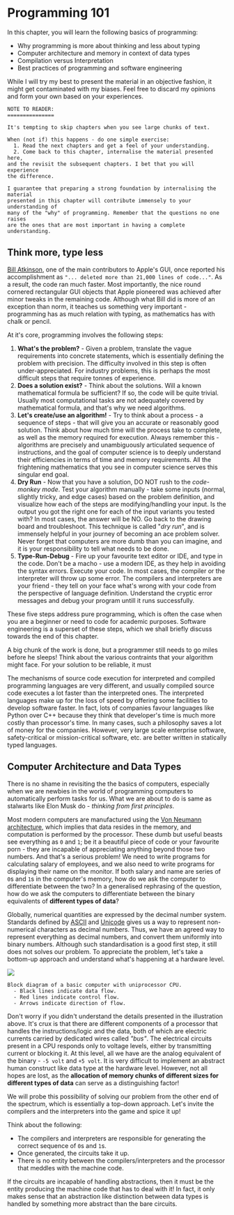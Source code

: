 # Programming 101

In this chapter, you will learn the following basics of programming:
  - Why programming is more about thinking and less about typing    
  - Computer architecture and memory in context of data types     
  - Compilation versus Interpretation            
  - Best practices of programming and software engineering                   

While I will try my best to present the material in an objective fashion, it might get contaminated with my biases. Feel free to discard my opinions and form your own based on your experiences.     

```
NOTE TO READER:
===============

It's tempting to skip chapters when you see large chunks of text. 

When (not if) this happens - do one simple exercise:
  1. Read the next chapters and get a feel of your understanding.
  2. Come back to this chapter, internalise the material presented here, 
and the revisit the subsequent chapters. I bet that you will experience 
the difference.

I guarantee that preparing a strong foundation by internalising the material
presented in this chapter will contribute immensely to your understanding of 
many of the "why" of programming. Remember that the questions no one raises 
are the ones that are most important in having a complete understanding.

```


## Think more, type less     

[Bill Atkinson](https://en.wikipedia.org/wiki/Bill_Atkinson), one of the main contributors to Apple's GUI, once reported his accomplishment as `"... deleted more than 21,000 lines of code..."`. As a result, the code ran much faster. Most importantly, the nice round cornered rectangular GUI objects that Apple pioneered was achieved after minor tweaks in the remaining code. Although what Bill did is more of an exception than norm, it teaches us something very important - programming has as much relation with typing, as mathematics has with chalk or pencil.    

At it's core, programming involves the following steps:
  1. __What's the problem?__ - Given a problem, translate the vague requirements into concrete statements, which is essentially defining the problem with precision. The difficulty involved in this step is often under-appreciated. For industry problems, this is perhaps the most difficult steps that require tonnes of experience.   
  2. __Does a solution exist?__ - Think about the solutions. Will a known mathematical formula be sufficient? If so, the code will be quite trivial. Usually most computational tasks are not adequately covered by mathematical formula, and that's why we need algorithms.    
  3. __Let's create/use an algorithm!__ - Try to think about a process - a sequence of steps - that will give you an accurate or reasonably good solution. Think about how much time will the process take to complete, as well as the memory required for execution. Always remember this - algorithms are precisely and unambiguously articulated sequence of instructions, and the goal of computer science is to deeply understand their efficiencies in terms of time and memory requirements. All the frightening mathematics that you see in computer science serves this singular end goal. 
  4. __Dry Run__ - Now that you have a solution, DO NOT rush to the _code-monkey mode_. Test your algorithm manually - take some inputs (normal, slightly tricky, and edge cases) based on the problem definition, and visualize how each of the steps are modifying/handling your input. Is the output you got the right one for each of the input variants you tested with? In most cases, the answer will be NO. Go back to the drawing board and troubleshoot. This technique is called "_dry run_", and is immensely helpful in your journey of becoming an ace problem solver. Never forget that computers are more dumb than you can imagine, and it is your responsibility to tell what needs to be done.     
  5. __Type-Run-Debug__ - Fire up your favourite text editor or IDE, and type in the code. Don't be a macho - use a modern IDE, as they help in avoiding the syntax errors. Execute your code. In most cases, the compiler or the interpreter will throw up some error. The compilers and interpreters are your friend - they tell on your face what's wrong with your code from the perspective of language definition. Understand the cryptic error messages and debug your program untill it runs successfully.    
  
These five steps address pure programming, which is often the case when you are a beginner or need to code for academic purposes. Software engineering is a superset of these steps, which we shall briefly discuss towards the end of this chapter.    

A big chunk of the work is done, but a programmer still needs to go miles before he sleeps! Think about the various contraints that your algorithm might face. For your solution to be reliable, it must     

The mechanisms of source code execution for interpreted and compiled programming languages are very different, and usually compiled source code executes a lot faster than the interpreted ones. The interpreted languages make up for the loss of speed by offering some facilities to develop software faster. In fact, lots of companies favour languages like Python over C++ because they think that developer's time is much more costly than processor's time. In many cases, such a philosophy saves a lot of money for the companies. However, very large scale enterprise software, safety-critical or mission-critical software, etc. are better written in statically typed languages.     


## Computer Architecture and Data Types     

There is no shame in revisiting the the basics of computers, especially when we are newbies in the world of programming computers to automatically perform tasks for us. What we are about to do is same as stalwarts like Elon Musk do - _thinking from first principles_.     

Most modern computers are manufactured using the [Von Neumann architecture](https://en.wikipedia.org/wiki/Von_Neumann_architecture), which implies that data resides in the memory, and computation is performed by the processor. These dumb but useful beasts see everything as `0` and `1`; be it a beautiful piece of code or your favourite porn - they are incapable of appreciating anything beyond those two numbers. And that's a serious problem! We need to write programs for calculating salary of employees, and we also need to write programs for displaying their name on the monitor. If both salary and name are series of `0`s and `1`s in the computer's memory, how do we ask the computer to differentiate between the two? In a generalised rephrasing of the question, how do we ask the computers to differentiate between the binary equivalents of __different types of data__?     

Globally, numerical quantities are expressed by the decimal number system. Standards defined by [ASCII](https://en.wikipedia.org/wiki/ASCII) and [Unicode](https://en.wikipedia.org/wiki/Unicode) gives us a way to represent non-numerical characters as decimal numbers. Thus, we have an agreed way to represent everything as decimal numbers, and convert them uniformly into binary numbers. Although such standardisation is a good first step, it still does not solves our problem. To appreciate the problem, let's take a bottom-up approach and understand what's happening at a hardware level.    

![](https://upload.wikimedia.org/wikipedia/commons/d/d8/ABasicComputer.gif)    

```
Block diagram of a basic computer with uniprocessor CPU. 
  - Black lines indicate data flow. 
  - Red lines indicate control flow. 
  - Arrows indicate direction of flow.
```    

Don't worry if you didn't understand the details presented in the illustration above. It's crux is that there are different components of a processor that handles the instructions/logic and the data, both of which are electric currents carried by dedicated wires called _"bus"_. The electrical circuits present in a CPU responds only to voltage levels, either by transmitting current or blocking it. At this level, all we have are the analog equivalent of the binary - `-5 volt` and `+5 volt`. It is very difficult to implement an abstract human construct like data type at the hardware level. However, not all hopes are lost, as the __allocation of memory chunks of different sizes for different types of data__ can serve as a distinguishing factor!    

We will probe this possibility of solving our problem from the other end of the spectrum, which is essentially a top-down approach. Let's invite the compilers and the interpreters into the game and spice it up!

Think about the following:    
  - The compilers and interpreters are responsible for generating the correct sequence of `0`s and `1`s.    
  - Once generated, the circuits take it up.    
  - There is no entity between the compilers/interpreters and the processor that meddles with the machine code.     
  
If the circuits are incapable of handling abstractions, then it must be the entity producing the machine code that has to deal with it! In fact, it only makes sense that an abstraction like distinction between data types is handled by something more abstract than the bare circuits.    


